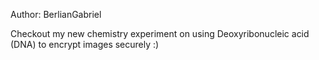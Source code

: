Author: BerlianGabriel

Checkout my new chemistry experiment on using Deoxyribonucleic acid (DNA) to encrypt images securely :)
